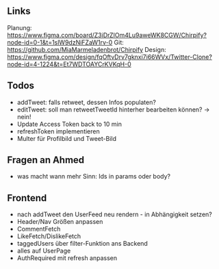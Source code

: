 ## Links

Planung: https://www.figma.com/board/Z3iDrZIOm4Lu9aweWK8CGW/Chirpify?node-id=0-1&t=1slW9dzNiFZaW1rv-0
Git: https://github.com/MiaMarmeladenbrot/Chirpify
Design: https://www.figma.com/design/fqOftvDrv7gknxi7i66WVx/Twitter-Clone?node-id=4-1224&t=Et7WDTOAYCrKVKqH-0

## Todos

- addTweet: falls retweet, dessen Infos populaten?
- editTweet: soll man retweetTweetId hinterher bearbeiten können? -> nein!
- Update Access Token back to 10 min
- refreshToken implementieren
- Multer für Profilbild und Tweet-Bild

## Fragen an Ahmed

- was macht wann mehr Sinn: Ids in params oder body?

## Frontend

- nach addTweet den UserFeed neu rendern - in Abhängigkeit setzen?
- Header/Nav Größen anpassen
- CommentFetch
- LikeFetch/DislikeFetch
- taggedUsers über filter-Funktion ans Backend
- alles auf UserPage
- AuthRequired mit refresh anpassen
